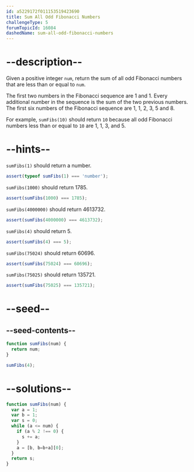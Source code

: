 ```yaml
---
id: a5229172f011153519423690
title: Sum All Odd Fibonacci Numbers
challengeType: 5
forumTopicId: 16084
dashedName: sum-all-odd-fibonacci-numbers
---
```


# --description--

Given a positive integer `num`, return the sum of all odd Fibonacci numbers that are less than or equal to `num`.

The first two numbers in the Fibonacci sequence are 1 and 1. Every additional number in the sequence is the sum of the two previous numbers. The first six numbers of the Fibonacci sequence are 1, 1, 2, 3, 5 and 8.

For example, `sumFibs(10)` should return `10` because all odd Fibonacci numbers less than or equal to `10` are 1, 1, 3, and 5.

# --hints--

`sumFibs(1)` should return a number.

```js
assert(typeof sumFibs(1) === 'number');
```

`sumFibs(1000)` should return 1785.

```js
assert(sumFibs(1000) === 1785);
```

`sumFibs(4000000)` should return 4613732.

```js
assert(sumFibs(4000000) === 4613732);
```

`sumFibs(4)` should return 5.

```js
assert(sumFibs(4) === 5);
```

`sumFibs(75024)` should return 60696.

```js
assert(sumFibs(75024) === 60696);
```

`sumFibs(75025)` should return 135721.

```js
assert(sumFibs(75025) === 135721);
```

# --seed--

## --seed-contents--

```js
function sumFibs(num) {
  return num;
}

sumFibs(4);
```

# --solutions--

```js
function sumFibs(num) {
  var a = 1;
  var b = 1;
  var s = 0;
  while (a <= num) {
    if (a % 2 !== 0) {
      s += a;
    }
    a = [b, b=b+a][0];
  }
  return s;
}
```